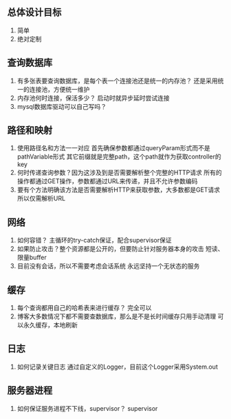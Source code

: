 ## 总体设计目标
1. 简单
2. 绝对定制

## 查询数据库
1. 有多张表要查询数据库，是每个表一个连接池还是统一的内存池？
    还是采用统一的连接池，方便统一维护
2. 内存池何时连接，保活多少？
    启动时就异步延时尝试连接
3. mysql数据库驱动可以自己写吗？

## 路径和映射
1. 使用路径名和方法一一对应
    首先确保参数都通过queryParam形式而不是pathVariable形式
    其它前缀就是完整path，这个path就作为获取controller的key
2. 何时传递查询参数？因为这涉及到是否需要解析整个完整的HTTP请求
    所有的操作都通过GET操作，参数都通过URL来传递，并且不允许参数编码
3. 要有个方法明确该方法是否需要解析HTTP来获取参数，大多数都是GET请求所以仅需解析URL

## 网络
1. 如何容错？
    主循环的try-catch保证，配合supervisor保证
2. 如果防止攻击？整个资源都是公开的，但要防止针对服务器本身的攻击
    短读、限量buffer
3. 目前没有会话，所以不需要考虑会话系统
    永远坚持一个无状态的服务

## 缓存
1. 每个查询都用自己的哈希表来进行缓存？
    完全可以
2. 博客大多数情况下都不需要查数据库，那么是不是长时间缓存只用手动清理
    可以永久缓存，本地刷新

## 日志
1. 如何记录关键日志
    通过自定义的Logger，目前这个Logger采用System.out

## 服务器进程
1. 如何保证服务进程不下线，supervisor？
    supervisor